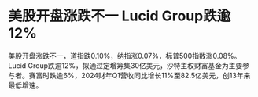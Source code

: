 

# 美股开盘涨跌不一 Lucid Group跌逾12%

美股开盘涨跌不一，道指跌0.10%，纳指涨0.07%，标普500指数涨0.08%。Lucid
Group跌逾12%，拟通过定增筹集30亿美元，沙特主权财富基金为主要参与者。赛富时跌逾6%，2024财年Q1营收同比增长11%至82.5亿美元，创13年来最低增速。

